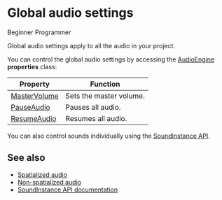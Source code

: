 # Global audio settings

<span class="badge text-bg-primary">Beginner</span>
<span class="badge text-bg-success">Programmer</span>

Global audio settings apply to all the audio in your project. 

You can control the global audio settings by accessing the [AudioEngine](xref:Stride.Audio.AudioEngine) **properties** class:

| Property | Function |
|--- | --- |
| [MasterVolume](xref:Stride.Audio.AudioEngine.MasterVolume) | Sets the master volume. |
| [PauseAudio](xref:Stride.Audio.AudioEngine.PauseAudio) | Pauses all audio. |
| [ResumeAudio](xref:Stride.Audio.AudioEngine.ResumeAudio) | Resumes all audio. |

You can also control sounds individually using the [SoundInstance API](xref:Stride.Audio.SoundInstance).

## See also
* [Spatialized audio](spatialized-audio.md)
* [Non-spatialized audio](non-spatialized-audio.md)
* [SoundInstance API documentation](xref:Stride.Audio.SoundInstance)